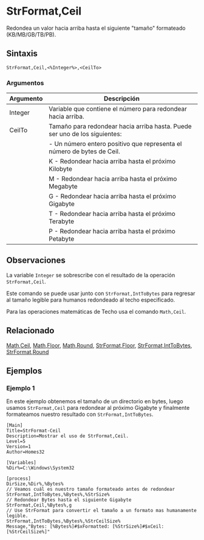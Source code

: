 # StrFormat,Ceil

Redondea un valor hacia arriba hasta el siguiente "tamaño" formateado (KB/MB/GB/TB/PB).

## Sintaxis

```pebakery
StrFormat,Ceil,<%Integer%>,<CeilTo>
```

### Argumentos

| Argumento | Descripción |
| --- | --- |
| Integer | Variable que contiene el número para redondear hacia arriba. |
| CeilTo | Tamaño para redondear hacia arriba hasta. Puede ser uno de los siguientes: |
|| <Integer> - Un número entero positivo que representa el número de bytes de Ceil. |
|| K - Redondear hacia arriba hasta el próximo Kilobyte |
|| M - Redondear hacia arriba hasta el próximo Megabyte |
|| G - Redondear hacia arriba hasta el próximo Gigabyte |
|| T - Redondear hacia arriba hasta el próximo Terabyte |
|| P - Redondear hacia arriba hasta el próximo Petabyte |

## Observaciones

La variable `Integer` se sobrescribe con el resultado de la operación `StrFormat,Ceil`.

Este comando se puede usar junto con `StrFormat,IntToBytes` para regresar al tamaño legible para humanos redondeado al techo especificado.

Para las operaciones matemáticas de Techo usa el comando `Math,Ceil`.

## Relacionado

[Math,Ceil](../Math/Ceil.md), [Math,Floor](../Math/Floor.md), [Math,Round](../Math/Round.md), [StrFormat,Floor](./Floor.md), [StrFormat,IntToBytes](./IntToBytes.md), [StrFormat,Round](./Round.md)

## Ejemplos

### Ejemplo 1

En este ejemplo obtenemos el tamaño de un directorio en bytes, luego usamos `StrFormat,Ceil` para redondear al próximo Gigabyte y finalmente formateamos nuestro resultado con `StrFormat,IntToBytes`.

```pebakery
[Main]
Title=StrFormat-Ceil
Description=Mostrar el uso de StrFormat,Ceil.
Level=5
Version=1
Author=Homes32

[Variables]
%Dir%=C:\Windows\System32

[process]
DirSize,%Dir%,%Bytes%
// Veamos cuál es nuestro tamaño formateado antes de redondear
StrFormat,IntToBytes,%Bytes%,%StrSize%
// Redondear Bytes hasta el siguiente Gigabyte
StrFormat,Ceil,%Bytes%,g
// Use StrFormat para convertir el tamaño a un formato mas humanamente legible.
StrFormat,IntToBytes,%Bytes%,%StrCeilSize%
Message,"Bytes: [%Bytes%]#$xFormatted: [%StrSize%]#$xCeil: [%StrCeilSize%]"
```

